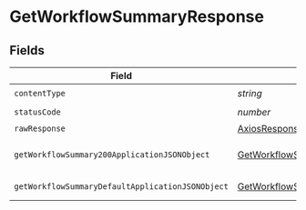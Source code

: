 # GetWorkflowSummaryResponse


## Fields

| Field                                                                                                           | Type                                                                                                            | Required                                                                                                        | Description                                                                                                     |
| --------------------------------------------------------------------------------------------------------------- | --------------------------------------------------------------------------------------------------------------- | --------------------------------------------------------------------------------------------------------------- | --------------------------------------------------------------------------------------------------------------- |
| `contentType`                                                                                                   | *string*                                                                                                        | :heavy_check_mark:                                                                                              | N/A                                                                                                             |
| `statusCode`                                                                                                    | *number*                                                                                                        | :heavy_check_mark:                                                                                              | N/A                                                                                                             |
| `rawResponse`                                                                                                   | [AxiosResponse>](https://axios-http.com/docs/res_schema)                                                        | :heavy_minus_sign:                                                                                              | N/A                                                                                                             |
| `getWorkflowSummary200ApplicationJSONObject`                                                                    | [GetWorkflowSummary200ApplicationJSON](../../models/operations/getworkflowsummary200applicationjson.md)         | :heavy_minus_sign:                                                                                              | Metrics and trends for a workflow                                                                               |
| `getWorkflowSummaryDefaultApplicationJSONObject`                                                                | [GetWorkflowSummaryDefaultApplicationJSON](../../models/operations/getworkflowsummarydefaultapplicationjson.md) | :heavy_minus_sign:                                                                                              | Error response.                                                                                                 |